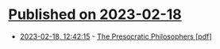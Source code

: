 # [Published on 2023-02-18](index.md)

* [2023-02-18, 12:42:15](https://news.ycombinator.com/item?id=34846476) - [The Presocratic Philosophers [pdf]](https://www.bard.edu/library/arendt/pdfs/Kirk-Presocratic.pdf)
